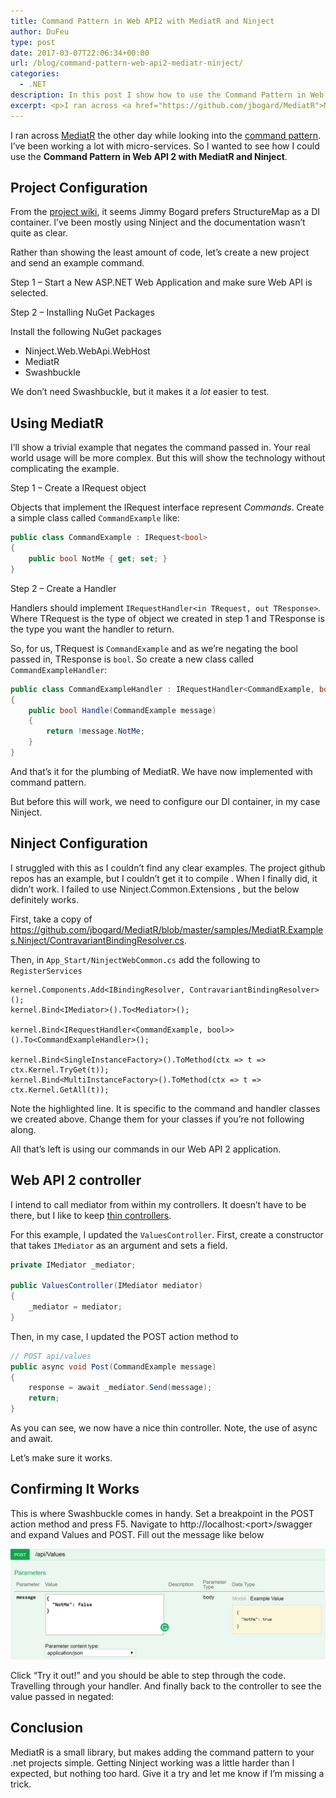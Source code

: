 ```yaml
---
title: Command Pattern in Web API2 with MediatR and Ninject
author: DuFeu
type: post
date: 2017-03-07T22:06:34+00:00
url: /blog/command-pattern-web-api2-mediatr-ninject/
categories:
  - .NET
description: In this post I show how to use the Command Pattern in Web API 2 with MediatR and Ninject.
excerpt: <p>I ran across <a href="https://github.com/jbogard/MediatR">MediatR</a> the other day while looking into the <a href="https://  en.wikipedia.org/wiki/Command_pattern">command pattern</a>. I’ve been working a lot with micro-services. So I wanted to see how I could use the  <strong>Command Pattern in Web API 2 with MediatR and Ninject</strong>.</p>
---
```


I ran across [MediatR][1] the other day while looking into the [command pattern][2]. I&#8217;ve been working a lot with micro-services. So I wanted to see how I could use the **Command Pattern in Web API 2 with MediatR and Ninject**.

## Project Configuration

From the [project wiki][3], it seems Jimmy Bogard prefers StructureMap as a DI container. I&#8217;ve been mostly using Ninject and the documentation wasn&#8217;t quite as clear.

Rather than showing the least amount of code, let&#8217;s create a new project and send an example command.

Step 1 &#8211; Start a New ASP.NET Web Application and make sure Web API is selected.

Step 2 &#8211; Installing NuGet Packages

Install the following NuGet packages

- Ninject.Web.WebApi.WebHost
- MediatR
- Swashbuckle

We don&#8217;t need Swashbuckle, but it makes it a _lot_ easier to test.

## Using MediatR

I&#8217;ll show a trivial example that negates the command passed in. Your real world usage will be more complex. But this will show the technology without complicating the example.

Step 1 &#8211; Create a IRequest object

Objects that implement the IRequest interface represent _Commands_. Create a simple class called `CommandExample` like:

```csharp
public class CommandExample : IRequest<bool>
{
    public bool NotMe { get; set; }
}
```

Step 2 &#8211; Create a Handler

Handlers should implement `IRequestHandler<in TRequest, out TResponse>`. Where TRequest is the type of object we created in step 1 and TResponse is the type you want the handler to return.

So, for us, TRequest is `CommandExample` and as we&#8217;re negating the bool passed in, TResponse is `bool`. So create a new class called `CommandExampleHandler`:

```csharp
public class CommandExampleHandler : IRequestHandler<CommandExample, bool>
{
    public bool Handle(CommandExample message)
    {
        return !message.NotMe;
    }
}
```

And that&#8217;s it for the plumbing of MediatR. We have now implemented with command pattern.

But before this will work, we need to configure our DI container, in my case Ninject.

## Ninject Configuration

I struggled with this as I couldn&#8217;t find any clear examples. The project github repos has an example, but I couldn&#8217;t get it to compile . When I finally did, it didn&#8217;t work. I failed to use Ninject.Common.Extensions , but the below definitely works.

First, take a copy of <https://github.com/jbogard/MediatR/blob/master/samples/MediatR.Examples.Ninject/ContravariantBindingResolver.cs>.

Then, in `App_Start/NinjectWebCommon.cs` add the following to `RegisterServices`

```csharp{4}
kernel.Components.Add<IBindingResolver, ContravariantBindingResolver>();
kernel.Bind<IMediator>().To<Mediator>();

kernel.Bind<IRequestHandler<CommandExample, bool>>().To<CommandExampleHandler>();

kernel.Bind<SingleInstanceFactory>().ToMethod(ctx => t => ctx.Kernel.TryGet(t));
kernel.Bind<MultiInstanceFactory>().ToMethod(ctx => t => ctx.Kernel.GetAll(t));
```

Note the highlighted line. It is specific to the command and handler classes we created above. Change them for your classes if you&#8217;re not following along.

All that&#8217;s left is using our commands in our Web API 2 application.

## Web API 2 controller

I intend to call mediator from within my controllers. It doesn&#8217;t have to be there, but I like to keep [thin controllers][4].

For this example, I updated the `ValuesController`. First, create a constructor that takes `IMediator` as an argument and sets a field.

```csharp
private IMediator _mediator;

public ValuesController(IMediator mediator)
{
    _mediator = mediator;
}
```

Then, in my case, I updated the POST action method to

```csharp
// POST api/values
public async void Post(CommandExample message)
{
    response = await _mediator.Send(message);
    return;
}
```

As you can see, we now have a nice thin controller. Note, the use of async and await.

Let&#8217;s make sure it works.

## Confirming It Works

This is where Swashbuckle comes in handy. Set a breakpoint in the POST action method and press F5. Navigate to http://localhost:&lt;port&gt;/swagger and expand Values and POST. Fill out the message like below

![MediatR Swagger Post](../../../images/2017/03/MediatR-Swagger-Post.png "MediatR Swagger Post")

Click &#8220;Try it out!&#8221; and you should be able to step through the code. Travelling through your handler. And finally back to the controller to see the value passed in negated:

## Conclusion

MediatR is a small library, but makes adding the command pattern to your .net projects simple. Getting Ninject working was a little harder than I expected, but nothing too hard. Give it a try and let me know if I&#8217;m missing a trick.

[1]: https://github.com/jbogard/MediatR
[2]: https://en.wikipedia.org/wiki/Command_pattern
[3]: https://github.com/jbogard/MediatR/wiki
[4]: https://www.slideshare.net/damiansromek/thin-controllers-fat-models-proper-code-structure-for-mvc
